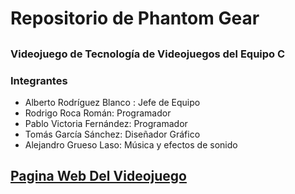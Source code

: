 
# Repositorio de Phantom Gear
## 
### Videojuego de Tecnología de Videojuegos del Equipo C

### Integrantes
- Alberto Rodríguez Blanco : Jefe de Equipo
- Rodrigo Roca Román: Programador
- Pablo Victoria Fernández: Programador
- Tomás García Sánchez: Diseñador Gráfico 
- Alejandro Grueso Laso: Música y efectos de sonido
## [Pagina Web Del Videojuego](https://albrb9.github.io/Phanton-Gear-Web/)
